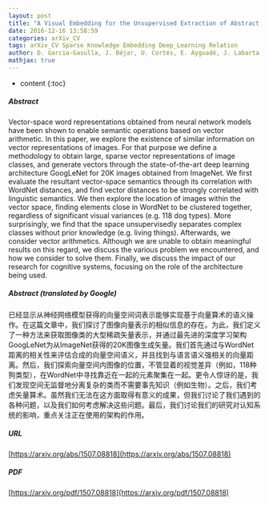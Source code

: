 ```yaml
---
layout: post
title: "A Visual Embedding for the Unsupervised Extraction of Abstract Semantics"
date: 2016-12-16 13:58:59
categories: arXiv_CV
tags: arXiv_CV Sparse Knowledge Embedding Deep_Learning Relation
author: D. Garcia-Gasulla, J. Béjar, U. Cortés, E. Ayguadé, J. Labarta, T. Suzumura, R. Chen
mathjax: true
---
```


* content
{:toc}

##### Abstract
Vector-space word representations obtained from neural network models have been shown to enable semantic operations based on vector arithmetic. In this paper, we explore the existence of similar information on vector representations of images. For that purpose we define a methodology to obtain large, sparse vector representations of image classes, and generate vectors through the state-of-the-art deep learning architecture GoogLeNet for 20K images obtained from ImageNet. We first evaluate the resultant vector-space semantics through its correlation with WordNet distances, and find vector distances to be strongly correlated with linguistic semantics. We then explore the location of images within the vector space, finding elements close in WordNet to be clustered together, regardless of significant visual variances (e.g. 118 dog types). More surprisingly, we find that the space unsupervisedly separates complex classes without prior knowledge (e.g. living things). Afterwards, we consider vector arithmetics. Although we are unable to obtain meaningful results on this regard, we discuss the various problem we encountered, and how we consider to solve them. Finally, we discuss the impact of our research for cognitive systems, focusing on the role of the architecture being used.

##### Abstract (translated by Google)
已经显示从神经网络模型获得的向量空间词表示能够实现基于向量算术的语义操作。在这篇文章中，我们探讨了图像向量表示的相似信息的存在。为此，我们定义了一种方法来获取图像类的大型稀疏矢量表示，并通过最先进的深度学习架构GoogLeNet为从ImageNet获得的20K图像生成矢量。我们首先通过与WordNet距离的相关性来评估合成的向量空间语义，并且找到与语言语义强相关的向量距离。然后，我们探索向量空间内图像的位置，不管显着的视觉差异（例如，118种狗类型），在WordNet中寻找靠近在一起的元素聚集在一起。更令人惊讶的是，我们发现空间无监督地分离复杂的类而不需要事先知识（例如生物）。之后，我们考虑矢量算术。虽然我们无法在这方面取得有意义的成果，但我们讨论了我们遇到的各种问题，以及我们如何考虑解决这些问题。最后，我们讨论我们的研究对认知系统的影响，重点关注正在使用的架构的作用。

##### URL
[https://arxiv.org/abs/1507.08818](https://arxiv.org/abs/1507.08818)

##### PDF
[https://arxiv.org/pdf/1507.08818](https://arxiv.org/pdf/1507.08818)

